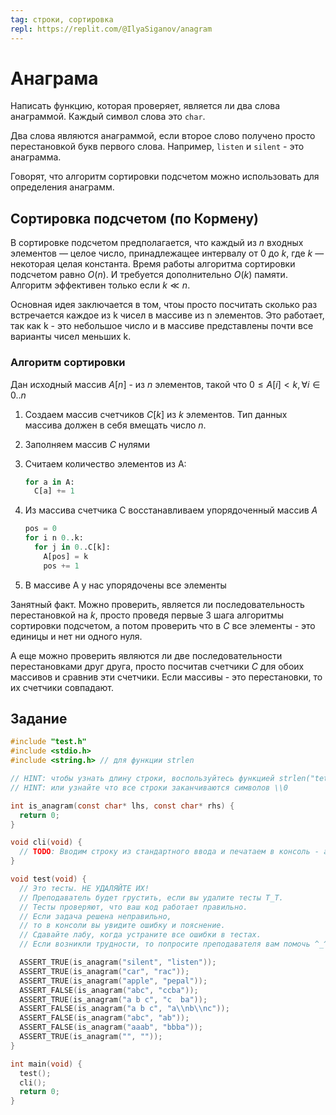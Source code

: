 ```yaml
---
tag: строки, сортировка
repl: https://replit.com/@IlyaSiganov/anagram
---
```


# Анаграма
Написать функцию, которая проверяет, является ли два слова анаграммой. Каждый символ слова это `char`.

Два слова являются анаграммой, если второе слово получено просто перестановкой букв первого слова. Например, `listen` и `silent` - это анаграмма.

Говорят, что алгоритм сортировки подсчетом можно использовать для определения анаграмм.

## Сортировка подсчетом (по Кормену)

В сортировке подсчетом предполагается, что каждый из $n$ входных элементов — целое число, принадлежащее интервалу от $0$ до $k$, где $k$ — некоторая целая константа. Время работы алгоритма сортировки подсчетом равно $O(n)$. И требуется дополнительно $O(k)$ памяти. Алгоритм эффективен только если $k \ll n$.

Основная идея заключается в том, чтоы просто посчитать сколько раз встречается каждое из k чисел в массиве из n элементов. Это работает, так как k - это небольшое число и в массиве представлены почти все варианты чисел меньших k.

### Алгоритм сортировки

Дан исходный массив $A[n]$ - из $n$ элементов, такой что $0 \leq A[i] < k, \forall i \in 0..n$

1.  Создаем массив счетчиков $C[k]$ из $k$ элементов. Тип данных массива должен в себя вмещать число $n$.
2.  Заполняем массив $С$ нулями
3.  Считаем количество элементов из A:

    ```python
    for a in A:
      C[a] += 1
    ```

4.  Из массива счетчика C восстанавливаем упорядоченный массив $A$

    ```python
    pos = 0
    for i n 0..k:
      for j in 0..C[k]:
        A[pos] = k
        pos += 1
    ```

5.  В массиве A у нас упорядочены все элементы

Занятный факт. Можно проверить, является ли последовательность перестановкой на $k$, просто проведя первые 3 шага алгоритмы сортировки подсчетом, а потом проверить что в $C$ все элементы - это единицы и нет ни одного нуля.

А еще можно проверить являются ли две последовательности перестановками друг друга, просто посчитав счетчики $C$ для обоих массивов и сравнив эти счетчики. Если массивы - это перестановки, то их счетчики совпадают.

## Задание
```c
#include "test.h"
#include <stdio.h>
#include <string.h> // для функции strlen

// HINT: чтобы узнать длину строки, воспользуйтесь функцией strlen("tets");
// HINT: или узнайте что все строки заканчиваются символов \\0

int is_anagram(const char* lhs, const char* rhs) {
  return 0;
}

void cli(void) {
  // TODO: Вводим строку из стандартного ввода и печатаем в консоль - анаграмма это или нет
}

void test(void) {
  // Это тесты. НЕ УДАЛЯЙТЕ ИХ!
  // Преподаватель будет грустить, если вы удалите тесты T_T.
  // Тесты проверяют, что ваш код работает правильно.
  // Если задача решена неправильно,
  // то в консоли вы увидите ошибку и пояснение.
  // Сдавайте лабу, когда устраните все ошибки в тестах.
  // Если возникли трудности, то попросите преподавателя вам помочь ^_^.

  ASSERT_TRUE(is_anagram("silent", "listen"));
  ASSERT_TRUE(is_anagram("car", "rac"));
  ASSERT_TRUE(is_anagram("apple", "pepal"));
  ASSERT_FALSE(is_anagram("abc", "ccba"));
  ASSERT_TRUE(is_anagram("a b c", "c  ba"));
  ASSERT_FALSE(is_anagram("a b c", "a\\nb\\nc"));
  ASSERT_FALSE(is_anagram("abc", "ab"));
  ASSERT_FALSE(is_anagram("aaab", "bbba"));
  ASSERT_TRUE(is_anagram("", ""));
}

int main(void) {
  test();
  cli();
  return 0;
}
```
